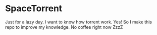 # SpaceTorrent
Just for a lazy day. I want to know how torrent work. Yes! So I make this repo to improve my knowledge. No coffee right now ZzzZ
